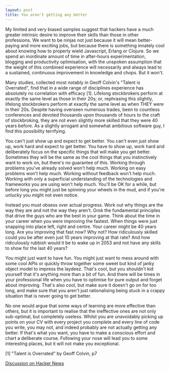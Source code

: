 ```yaml
---
layout: post
title: You aren't getting any better
---
```

My limited and very biased samples suggest that hackers have a much greater intrinsic desire to improve their skills than those in other professions. We want to be ninjas not just because it will mean better-paying and more exciting jobs, but because there is something innately cool about knowing how to properly wield Javascript, Erlang or Clojure. So we spend an inordinate amount of time in after-hours experimentation, blogging and productivity optimisation, with the unspoken assumption that the weight of this combined experience will necessarily and always lead to a sustained, continuous improvement in knowledge and chops. But it won't.

Many studies, collected most notably in Geoff Colvin's "Talent is Overrated", find that in a wide range of disciplines experience has absolutely no correlation with efficacy [1]. Lifelong stockbrokers perform at exactly the same level as those in their 20s; or, rephrasing this slightly, lifelong stockbrokers perform at exactly the same level as when THEY were in their 20s. Despite having overseen numerous trades, been to countless conferences and devoted thousands upon thousands of hours to the craft of stockbroking, they are not even slightly more skilled that they were 40 years before. As a slightly arrogant and somewhat ambitious software guy, I find this possibility terrifying.

You can't just show up and expect to get better. You can't even just show up, work hard and expect to get better. You have to show up, work hard and deliberately focus on the specific things that will make you get better. Sometimes they will be the same as the cool things that you instinctively want to work on, but there's no guarantee of this. Working through problems you've already solved won't help much. Working on easy problems won't help much. Working without feedback won't help much. Working with only a superficial understanding of the technologies and frameworks you are using won't help much. You'll be OK for a while, but before long you might just be spinning your wheels in the mud, and if you're unlucky you might not even notice.

Instead you must obsess over actual progress. Work out why things are the way they are and not the way they aren't. Grok the fundamental principles that drive the guys who are the best in your game. Think about the time in your career when you were improving the fastest. When things were just snapping into place left, right and centre. Your career might be 40 years long. Are you improving that fast now? Why not? How ridiculously skilled could you be after even just 10 years improving at that rate? And how ridiculously rubbish would it be to wake up in 2053 and not have any skills to show for the last 40 years?

You might just want to have fun. You might just want to mess around with some cool APIs or quickly throw together some sweet but kind of janky object model to impress the laydeez. That's cool, but you shouldn't kid yourself that it's anything more than a bit of fun. And there will be times in your professional life when you have to optimise for pure output and forget about improving. That's also cool, but make sure it doesn't go on for too long, and make sure that you aren't just rationalising being stuck in a crappy situation that is never going to get better.

No one would argue that some ways of learning are more effective than others, but it is important to realise that the ineffective ones are not only sub-optimal, but completely useless. Whilst you are unavoidably picking up points on your CV with every project you complete and every line of code you write, you may not, and indeed probably are not actually getting any better. If that's what you want, you have to make a conscious effort and chart a deliberate course. Following your nose will lead you to some interesting places, but it will not make you exceptional.

[1] "Talent is Overrated" by Geoff Colvin, p7

<a href="http://news.ycombinator.com/item?id=5324029" target="_blank">Discussion on Hacker News</a>